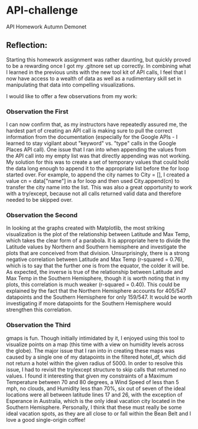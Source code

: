 # API-challenge
API Homework
Autumn Demonet

## Reflection:
Starting this homework assignment was rather daunting, but quickly proved to be a rewarding once I got my .gitnore set up correctly. In combining what I learned in the previous units with the new tool kit of API calls, I feel that I now have access to a wealth of data as well as a rudimentary skill set in manipulating that data into compelling visualizations.

I would like to offer a few observations from my work:

### Observation the First
I can now confirm that, as my instructors have repeatedly assured me, the hardest part of creating an API call is making sure to pull the correct information from the documentation (especially for the Google APIs - I learned to stay vigilant about "keyword" vs. "type" calls in the Google Places API call). One issue that I ran into when appending the values from the API call into my empty list was that directly appending was not working. My solution for this was to create a set of temporary values that could hold the data long enough to append it to the appropriate list before the for loop started over. For example, to append the city names to City = [], I created a value cn = data["name"] in a for loop and then used City.append(cn) to transfer the city name into the list. This was also a great opportunity to work with a try/except, because not all calls returned valid data and therefore needed to be skipped over.

### Observation the Second
In looking at the graphs created with Matplotlib, the most striking visualization is the plot of the relationship between Latitude and Max Temp, which takes the clear form of a parabola. It is appropriate here to divide the Latitude values by Northern and Southern hemisphere and investigate the plots that are conceived from that division. Unsurprisingly, there is a strong negative correlation between Latitude and Max Temp (r-squared = 0.76), which is to say that the further one is from the equator, the colder it will be. As expected, the inverse is true of the relationship between Latitude and Max Temp in the Southern Hemisphere, though it is worth noting that in my plots, this correlation is much weaker (r-squared = 0.40). This could be explained by the fact that the Northern Hemisphere accounts for 405/547 datapoints and the Southern Hemisphere for only 159/547. It would be worth investigating if more datapoints for the Southern Hemisphere would strengthen this correlation.

### Observation the Third
gmaps is fun. Though initially intimidated by it, I enjoyed using this tool to visualize points on a map (this time with a view on humidity levels across the globe). The major issue that I ran into in creating these maps was caused by a single one of my datapoints in the filtered hotel_df, which did not return a hotel within the given radius of 5000. In order to resolve this issue, I had to revisit the try/except structure to skip calls that returned no values. I found it interesting that given my constraints of a Maximum Temperature between 70 and 80 degrees, a Wind Speed of less than 5 mph, no clouds, and Humidity less than 70%, six out of seven of the ideal locations were all between latitude lines 17 and 26, with the exception of Esperance in Australia, which is the only ideal vacation city located in the Southern Hemisphere. Personally, I think that these must really be some ideal vacation spots, as they are all close to or fall within the Bean Belt and I love a good single-origin coffee!

